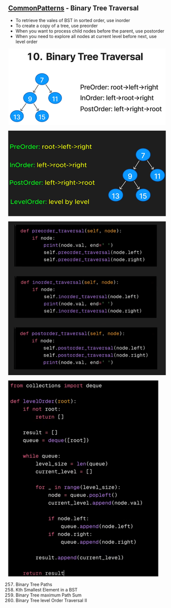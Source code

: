 ## [CommonPatterns](/README.md#common-patterns) - Binary Tree Traversal

- To retrieve the vales of BST in sorted order, use inorder
- To create a copy of a tree, use preorder
- When you want to process child nodes before the parent, use postorder
- When you need to explore all nodes at current level before next, use level order

![image](imgs/bst-0.png)

![image](imgs/bst-1.png)

![image](imgs/bst-2.png)

![image](imgs/bst-3.png)

257. Binary Tree Paths
230. Kth Smallest Element in a BST
124. Binary Tree maximum Path Sum
107. Binary Tree level Order Traversal II
